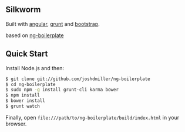 ## Silkworm

Built with [angular](http://angularjs.org), [grunt](http://gruntjs.com/) and [bootstrap](http://getbootstrap.com).

based on [ng-boilerplate](https://github.com/ngbp/ngbp)


## Quick Start

Install Node.js and then:

```sh
$ git clone git://github.com/joshdmiller/ng-boilerplate
$ cd ng-boilerplate
$ sudo npm -g install grunt-cli karma bower
$ npm install
$ bower install
$ grunt watch
```

Finally, open `file:///path/to/ng-boilerplate/build/index.html` in your browser.

